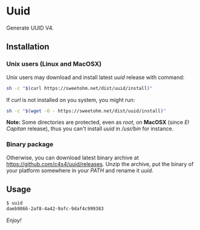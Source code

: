 # Uuid

Generate UUID V4.

## Installation

### Unix users (Linux and MacOSX)

Unix users may download and install latest *uuid* release with command:

```bash
sh -c "$(curl https://sweetohm.net/dist/uuid/install)"
```

If *curl* is not installed on you system, you might run:

```bash
sh -c "$(wget -O - https://sweetohm.net/dist/uuid/install)"
```

**Note:** Some directories are protected, even as *root*, on **MacOSX** (since *El Capitan* release), thus you can't install *uuid* in */usr/bin* for instance.

### Binary package

Otherwise, you can download latest binary archive at <https://github.com/c4s4/uuid/releases>. Unzip the archive, put the binary of your platform somewhere in your *PATH* and rename it *uuid*.

## Usage

```bash
$ uuid
daeb9866-2af8-4a42-9afc-9daf4c999383
```

*Enjoy!*

